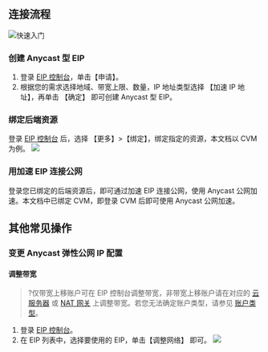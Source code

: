 ## 连接流程
![快速入门](https://mc.qcloudimg.com/static/img/8fbd4b6fe3c5694b4d664b31d590fc4a/image.png)
### 创建 Anycast 型 EIP
1. 登录 [EIP 控制台](https://console.cloud.tencent.com/cvm/eip)，单击【申请】。
2. 根据您的需求选择地域、带宽上限、数量，IP 地址类型选择 【加速 IP 地址】，再单击 【确定】 即可创建 Anycast 型 EIP。
 
### 绑定后端资源
登录 [EIP 控制台](https://console.cloud.tencent.com/cvm/eip) 后，选择 【更多】>【绑定】，绑定指定的资源，本文档以 CVM 为例。
![](https://main.qcloudimg.com/raw/5650fd564bdc03dcf4c07d04f467eea6.png)
 
### 用加速 EIP 连接公网
登录您已绑定的后端资源后，即可通过加速 EIP 连接公网，使用 Anycast 公网加速。本文档中已绑定 CVM，即登录 CVM 后即可使用 Anycast 公网加速。

## 其他常见操作
### 变更 Anycast 弹性公网 IP 配置
#### 调整带宽
>?仅带宽上移账户可在 EIP 控制台调整带宽，非带宽上移账户请在对应的 [云服务器](https://console.cloud.tencent.com/cvm/instance/index?rid=1) 或 [ NAT 网关](https://console.cloud.tencent.com/vpc/nat?rid=1) 上调整带宽。若您无法确定账户类型，请参见 [账户类型](https://cloud.tencent.com/document/product/214/42934#.E8.B4.A6.E6.88.B7.E7.B1.BB.E5.9E.8B)。

1. 登录 [EIP 控制台](https://console.cloud.tencent.com/cvm/eip )。
2. 在 EIP 列表中，选择要使用的 EIP，单击【调整网络】 即可。
![](https://main.qcloudimg.com/raw/2a3128c6f8e82e51141090f8f6bd3100.png)
